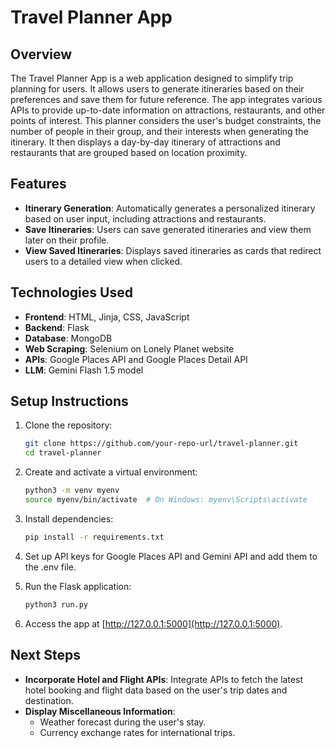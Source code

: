 # Travel Planner App

## Overview
The Travel Planner App is a web application designed to simplify trip planning for users. It allows users to generate itineraries based on their preferences and save them for future reference. The app integrates various APIs to provide up-to-date information on attractions, restaurants, and other points of interest.
This planner considers the user's budget constraints, the number of people in their group, and their interests when generating the itinerary.
It then displays a day-by-day itinerary of attractions and restaurants that are grouped based on location proximity. 

## Features
- **Itinerary Generation**: Automatically generates a personalized itinerary based on user input, including attractions and restaurants.
- **Save Itineraries**: Users can save generated itineraries and view them later on their profile.
- **View Saved Itineraries**: Displays saved itineraries as cards that redirect users to a detailed view when clicked.

## Technologies Used
- **Frontend**: HTML, Jinja, CSS, JavaScript
- **Backend**: Flask
- **Database**: MongoDB
- **Web Scraping**: Selenium on Lonely Planet website
- **APIs**: Google Places API and Google Places Detail API
- **LLM**: Gemini Flash 1.5 model


## Setup Instructions
1. Clone the repository:
   ```bash
   git clone https://github.com/your-repo-url/travel-planner.git
   cd travel-planner
   ```

2. Create and activate a virtual environment:
   ```bash
   python3 -m venv myenv
   source myenv/bin/activate  # On Windows: myenv\Scripts\activate
   ```

3. Install dependencies:
   ```bash
   pip install -r requirements.txt
   ```

4. Set up API keys for Google Places API and Gemini API and add them to the .env file.

5. Run the Flask application:
   ```bash
   python3 run.py
   ```
   
6. Access the app at [http://127.0.0.1:5000](http://127.0.0.1:5000).


## Next Steps
- **Incorporate Hotel and Flight APIs**: Integrate APIs to fetch the latest hotel booking and flight data based on the user's trip dates and destination.
- **Display Miscellaneous Information**:
  - Weather forecast during the user's stay.
  - Currency exchange rates for international trips.


